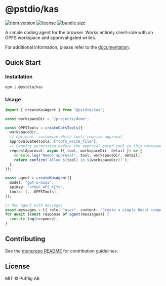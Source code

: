 # @pstdio/kas

[![npm version](https://img.shields.io/npm/v/@pstdio/kas.svg?color=blue)](https://www.npmjs.com/package/@pstdio/kas)
[![license](https://img.shields.io/npm/l/@pstdio/kas)](https://github.com/pufflyai/kaset/blob/main/LICENSE)
[![bundle size](https://img.shields.io/bundlephobia/minzip/%40pstdio%2Fkas)](https://bundlephobia.com/package/%40pstdio%2Fkas)

A simple coding agent for the browser. Works entirely client‑side with an OPFS workspace and approval‑gated writes.

For additional information, please refer to the [documentation](https://pufflyai.github.io/kaset/packages/kas).

## Quick Start

### Installation

```bash
npm i @pstdio/kas
```

### Usage

```ts
import { createKasAgent } from "@pstdio/kas";

const workspaceDir = "/projects/demo";

const OPFSTools = createOpfsTools({
  workspaceDir,
  // Optional: customize which tools require approval
  approvalGatedTools: ["opfs_write_file"],
  // Require permission before the approval gated tool in this workspace
  requestApproval: async ({ tool, workspaceDir, detail }) => {
    console.log("Needs approval", tool, workspaceDir, detail);
    return confirm(`Allow ${tool} in ${workspaceDir}?`);
  },
});

const agent = createKasAgent({
  model: "gpt-5-mini",
  apiKey: "<YOUR_API_KEY>",
  tools: [...OPFSTools],
});

// Run agent with messages
const messages = [{ role: "user", content: "Create a simple React component" }];
for await (const response of agent(messages)) {
  console.log(response);
}
```

## Contributing

See the [monorepo README](https://github.com/pufflyai/kaset#readme) for contribution guidelines.

## License

MIT © Pufflig AB
